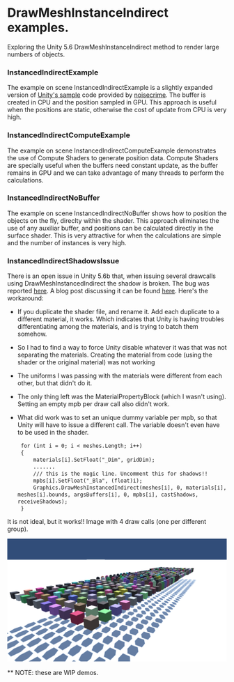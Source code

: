 # DrawMeshInstanceIndirect examples.
Exploring the Unity 5.6 DrawMeshInstanceIndirect method to render large numbers of objects.

### InstancedIndirectExample
The example on scene InstancedIndirectExample is a slightly expanded version of [Unity's sample](https://docs.unity3d.com/560/Documentation/ScriptReference/Graphics.DrawMeshInstancedIndirect.html) code provided by [noisecrime](https://github.com/noisecrime/Unity-InstancedIndirectExamples). The buffer is created in CPU and the position sampled in GPU. This approach is useful when the positions are static, otherwise the cost of update from CPU is very high.

### InstancedIndirectComputeExample
The example on scene InstancedIndirectComputeExample demonstrates the use of Compute Shaders to generate position data. Compute Shaders are specially useful when the buffers need constant update, as the buffer remains in GPU and we can take advantage of many threads to perform the calculations. 


### InstancedIndirectNoBuffer
The example on scene InstancedIndirectNoBuffer shows how to position the objects on the fly, direclty within the shader. This approach eliminates the use of any auxiliar buffer, and positions can be calculated directly in the surface shader. This is very attractive for when the calculations are simple and the number of instances is very high.

### InstancedIndirectShadowsIssue

There is an open issue in Unity 5.6b that, when issuing several drawcalls using DrawMeshInstancedIndirect the shadow is broken. The bug was reported [here](https://issuetracker.unity3d.com/issues/drawmeshinstanceindirect-wrong-computebuffer-being-passsed-to-consecutive-drawmesh-calls). A blog post discussing it can be found [here](https://forum.unity3d.com/threads/drawmeshinstancedindirect-example-comments-and-questions.446080/#post-2995966).
Here's the workaround:

* If you duplicate the shader file, and rename it. Add each duplicate to a different material, it works. Which indicates that Unity is having troubles differentiating among the materials, and is trying to batch them somehow. 
*  So I had to find a way to force Unity disable whatever it was that was not separating the materials. Creating the material from code (using the shader or the original material) was not working
*  The uniforms I was passing with the materials were different from each other, but that didn't do it.
*  The only thing left was the MaterialPropertyBlock (which I wasn't using). Setting an empty mpb per draw call also didn't work.
*  What did work was to set an unique dummy variable per mpb, so that Unity will have to issue a different call. The variable doesn't even have to be used in the shader.

        for (int i = 0; i < meshes.Length; i++)
        {
            materials[i].SetFloat("_Dim", gridDim);
            .......
            /// this is the magic line. Uncomment this for shadows!! 
            mpbs[i].SetFloat("_Bla", (float)i);
            Graphics.DrawMeshInstancedIndirect(meshes[i], 0, materials[i], meshes[i].bounds, argsBuffers[i], 0, mpbs[i], castShadows, receiveShadows);
        }

It is not ideal, but it works!! Image with 4 draw calls (one per different group).

![Screenshot](Untitled.png)



** NOTE: these are WIP demos.


